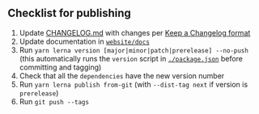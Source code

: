 ## Checklist for publishing

1. Update [CHANGELOG.md](CHANGELOG.md) with changes per [Keep a Changelog format](https://keepachangelog.com/)
2. Update documentation in [`website/docs`](website/docs)
3. Run `yarn lerna version [major|minor|patch|prerelease] --no-push` (this automatically runs the `version` script in [`./package.json`](package.json) before committing and tagging)
4. Check that all the `dependencies` have the new version number
5. Run `yarn lerna publish from-git` (with `--dist-tag next` if version is `prerelease`)
6. Run `git push --tags`
